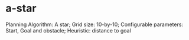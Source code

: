 # a-star
Planning Algorithm: A star; Grid size: 10-by-10; Configurable parameters: Start, Goal and obstacle; Heuristic: distance to goal
